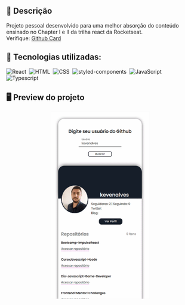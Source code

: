 ## 🚀 Descrição
Projeto pessoal desenvolvido para uma melhor absorção do conteúdo ensinado no Chapter I e II da trilha react da Rocketseat.
</br>
Verifique: [Github Card](https://github-card-kev.netlify.app/)

## 🔧 Tecnologias utilizadas:
![React](https://img.shields.io/badge/-React-05122A?style=flat&logo=react)&nbsp;
![HTML](https://img.shields.io/badge/-HTML-05122A?style=flat&logo=html5)&nbsp;
![CSS](https://img.shields.io/badge/-CSS-05122A?style=flat&logo=css3)&nbsp;
![styled-components](https://img.shields.io/badge/-StyledComponents-05122A?style=flat&logo=styled-components)&nbsp;
![JavaScript](https://img.shields.io/badge/-JavaScript-05122A?style=flat&logo=javascript)&nbsp;
![Typescript](https://img.shields.io/badge/-Typescript-05122A?style=flat&logo=typescript)&nbsp;
 <br/>

## 🖥️ Preview do projeto

<p align="center">
  <img src="demo2-github-card.gif" width="266" height="500"/>
</p>